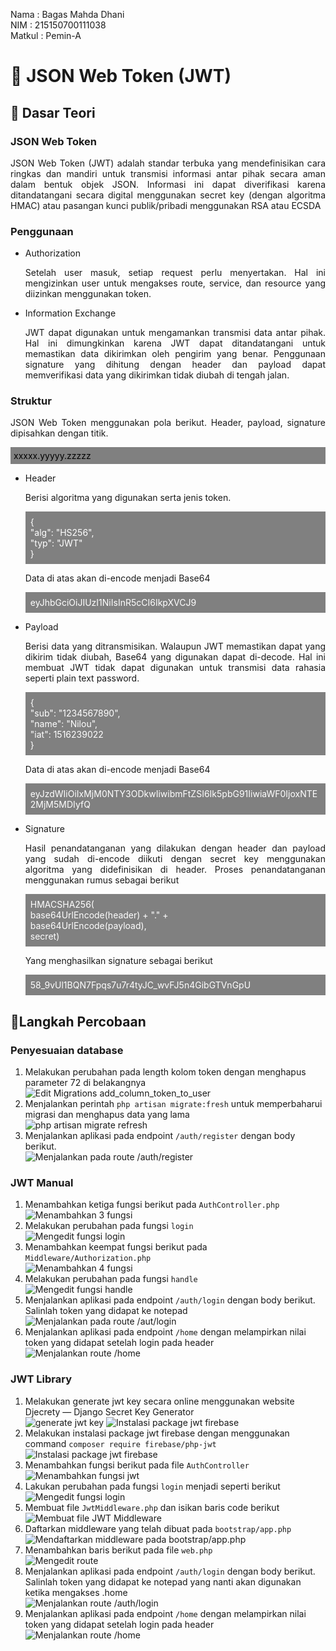 Nama : Bagas Mahda Dhani <br>
NIM : 215150700111038 <br>
Matkul : Pemin-A

# 📖 JSON Web Token (JWT)

## 📒 Dasar Teori

### JSON Web Token

<p align="justify">
JSON Web Token (JWT) adalah standar terbuka yang mendefinisikan cara ringkas dan mandiri untuk transmisi informasi antar pihak secara aman dalam bentuk objek JSON. Informasi ini dapat diverifikasi karena ditandatangani secara digital menggunakan secret key (dengan algoritma HMAC) atau pasangan kunci publik/pribadi menggunakan RSA atau ECSDA
</p>

### Penggunaan

<div align="justify">
    <ul> 
        <li>
            <p>Authorization</p>
            <p>Setelah user masuk, setiap request perlu menyertakan. Hal ini mengizinkan user untuk mengakses route, service, dan resource yang diizinkan menggunakan token.</p>
        </li>
        <li>
            <p>Information Exchange</p>
            <p>JWT dapat digunakan untuk mengamankan transmisi data antar pihak. Hal ini dimungkinkan karena JWT dapat ditandatangani untuk memastikan data dikirimkan oleh pengirim yang benar. Penggunaan signature yang dihitung dengan header dan payload dapat memverifikasi data yang dikirimkan tidak diubah di tengah jalan.</p>
        </li>
    </ul>
</div>

### Struktur

<p align="justify">JSON Web Token menggunakan pola berikut. Header, payload, signature dipisahkan dengan titik.</p>
<p style="background-color:grey; color: black; padding: 5px">xxxxx.yyyyy.zzzzz</p>
<div align="justify">
    <ul> 
        <li>
            <p>Header</p>
            <p>Berisi algoritma yang digunakan serta jenis token.</p>
            <p style="background-color:grey; color: white; padding: 8px">
                { <br>
                    "alg": "HS256", <br>
                    "typ": "JWT" <br>
                }
            </p>
            <p>Data di atas akan di-encode menjadi Base64</p>
            <p style="background-color:grey; color: white; padding: 8px">
                eyJhbGciOiJIUzI1NiIsInR5cCI6IkpXVCJ9
            </p>
        </li>
        <li>
            <p>Payload</p>
            <p>Berisi data yang ditransmisikan. Walaupun JWT memastikan dapat yang dikirim tidak diubah, Base64 yang digunakan dapat di-decode. Hal ini membuat JWT tidak dapat digunakan untuk transmisi data rahasia seperti plain text password.</p>
            <p style="background-color:grey; color: white; padding: 8px">
                { <br>
                    "sub": "1234567890", <br>
                    "name": "Nilou", <br>
                    "iat": 1516239022 <br>
                }
            </p>
            <p>Data di atas akan di-encode menjadi Base64</p>
            <p style="background-color:grey; color: white; padding: 8px">
                eyJzdWIiOiIxMjM0NTY3ODkwIiwibmFtZSI6Ik5pbG91IiwiaWF0IjoxNTE2MjM5MDIyfQ
            </p>
        </li>
        <li>
            <p>Signature</p>
            <p>Hasil penandatanganan yang dilakukan dengan header dan payload yang sudah di-encode diikuti dengan secret key menggunakan algoritma yang didefinisikan di header. Proses penandatanganan menggunakan rumus sebagai berikut</p>
            <p style="background-color:grey; color: white; padding: 8px">
                HMACSHA256( <br>
                    base64UrlEncode(header) + "." + <br>
                    base64UrlEncode(payload), <br>
                secret)
            </p>
            <p>Yang menghasilkan signature sebagai berikut</p>
            <p style="background-color:grey; color: white; padding: 8px">
                58_9vUl1BQN7Fpqs7u7r4tyJC_wvFJ5n4GibGTVnGpU
            </p>
        </li>
    </ul>
</div>

## 📒Langkah Percobaan

### Penyesuaian database

1. Melakukan perubahan pada length kolom token dengan menghapus parameter 72 di belakangnya<br>
   ![Edit Migrations add_column_token_to_user](../Screenshot/Modul_9/1_edit_migrations_add_column_token_to_users.png)
2. Menjalankan perintah `php artisan migrate:fresh` untuk memperbaharui migrasi dan menghapus data yang lama <br>
   ![php artisan migrate refresh](../Screenshot/Modul_9/2_php_artisan_migrate_fresh.png)
3. Menjalankan aplikasi pada endpoint `/auth/register` dengan body berikut. <br>
   ![Menjalankan pada route /auth/register](../Screenshot/Modul_9/3_run_route_auth_register.png)

### JWT Manual

1. Menambahkan ketiga fungsi berikut pada `AuthController.php` <br>
   ![Menambahkan 3 fungsi](../Screenshot/Modul_9/4_add_3_function_add_base64_sign_jwat.png)
2. Melakukan perubahan pada fungsi `login` <br>
   ![Mengedit fungsi login](../Screenshot/Modul_9/5_edit_login_AuthController.png)
3. Menambahkan keempat fungsi berikut pada `Middleware/Authorization.php` <br>
   ![Menambahkan 4 fungsi](../Screenshot/Modul_9/6_add_4_function_Auhtorization.png)
4. Melakukan perubahan pada fungsi `handle` <br>
   ![Mengedit fungsi handle](../Screenshot/Modul_9/7_edit_handle_Authorization.png)
5. Menjalankan aplikasi pada endpoint `/auth/login` dengan body berikut. Salinlah token yang didapat ke notepad <br>
   ![Menjalankan pada route /aut/login](../Screenshot/Modul_9/8_run_auth_login.png)
6. Menjalankan aplikasi pada endpoint `/home` dengan melampirkan nilai token yang didapat setelah login pada header <br>
   ![Menjalankan route /home](../Screenshot/Modul_9/9_run_home.png)

### JWT Library

1. Melakukan generate jwt key secara online menggunakan website Djecrety ― Django Secret Key Generator<br>
   ![generate jwt key](../Screenshot/Modul_9/10_Djecrety.png)
   ![Instalasi package jwt firebase](../Screenshot/Modul_9/11_JWT_SECRET_ENV.png)
2. Melakukan instalasi package jwt firebase dengan menggunakan command `composer require firebase/php-jwt`<br>
   ![Instalasi package jwt firebase](../Screenshot/Modul_9/12_install_jwt_php.png)
3. Menambahkan fungsi berikut pada file `AuthController`<br>
   ![Menambahkan fungsi jwt](../Screenshot/Modul_9/13_add_function_jwt_AuthController.png)
4. Lakukan perubahan pada fungsi `login` menjadi seperti berikut <br>
   ![Mengedit fungsi login](../Screenshot/Modul_9/14_edit_login_jwt.png)
5. Membuat file `JwtMiddleware.php` dan isikan baris code berikut <br>
   ![Membuat file JWT Middleware](../Screenshot/Modul_9/15_add_JwtMiddleware.png)
6. Daftarkan middleware yang telah dibuat pada `bootstrap/app.php` <br>
   ![Mendaftarkan middleware pada bootstrap/app.php](../Screenshot/Modul_9/16_add_middleware_jwt_in_bootsrapt.auth.png)
7. Menambahkan baris berikut pada file `web.php` <br>
   ![Mengedit route](../Screenshot/Modul_9/17_edit_route_home.png)
8. Menjalankan aplikasi pada endpoint `/auth/login` dengan body berikut. Salinlah token yang didapat ke notepad yang nanti akan digunakan ketika mengakses .home <br>
   ![Menjalankan route /auth/login](../Screenshot/Modul_9/18_run_auth_login.png)
9. Menjalankan aplikasi pada endpoint `/home` dengan melampirkan nilai token yang didapat setelah login pada header <br>
   ![Menjalankan route /home](../Screenshot/Modul_9/19_run_home.png)
